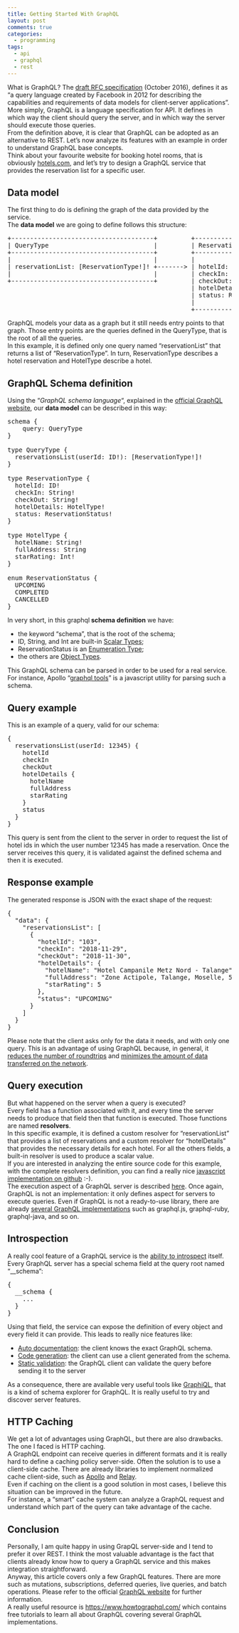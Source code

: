 ```yaml
---
title: Getting Started With GraphQL
layout: post
comments: true
categories:
  - programming
tags:
  - api
  - graphql
  - rest
---
```

<div>
  What is GraphQL? The <a href="http://facebook.github.io/graphql/October2016/">draft RFC specification</a> (October 2016), defines it as &#8220;a query language created by Facebook in 2012 for describing the capabilities and requirements of data models for client‐server applications&#8221;. More simply, GraphQL is a language specification for API. It defines in which way the client should query the server, and in which way the server should execute those queries.
</div>

<div>
  <!--more-->
</div>

<div>
</div>

<div>
  From the definition above, it is clear that GraphQL can be adopted as an alternative to REST. Let&#8217;s now analyze its features with an example in order to understand GraphQL base concepts.<br /> Think about your favourite website for booking hotel rooms, that is obviously <a href="https://www.hotels.com/">hotels.com</a>, and let&#8217;s try to design a GraphQL service that provides the reservation list for a specific user.
</div>

## Data model

<div>
  The first thing to do is defining the graph of the data provided by the service.
</div>

<div>
  The <strong>data model</strong> we are going to define follows this structure:
</div>

<div>
  <pre class="striped:false nums:false lang:default highlight:0 decode:true">+--------------------------------------+         +----------------------------+         +---------------------+
| QueryType                            |         | ReservationType            |         | HotelType           |
+--------------------------------------+         +----------------------------+         +---------------------+
|                                      |         |                            |         |                     |
| reservationList: [ReservationType!]! +-------&gt; | hotelId: ID!               |         | hotelName: String!  |
|                                      |         | checkIn: String!           |         | fullAddress: String |
+--------------------------------------+         | checkOut: String!          |         | starRating: Int!    |
                                                 | hotelDetails: HotelType!   +-------&gt; |                     |
                                                 | status: ReservationStatus! |         +---------------------+
                                                 |                            |
                                                 +----------------------------+</pre>

  <p>
    GraphQL models your data as a graph but it still needs entry points to that graph. Those entry points are the queries defined in the QueryType, that is the root of all the queries.<br /> In this example, it is defined only one query named &#8220;reservationList&#8221; that returns a list of &#8220;ReservationType&#8221;. In turn, ReservationType describes a hotel reservation and HotelType describe a hotel.
  </p>

  <h2>
    GraphQL Schema definition
  </h2>

  <p>
    Using the &#8220;<em>GraphQL schema language</em>&#8220;, explained in the <a href="http://graphql.org/learn/schema/">official GraphQL website</a>, our <strong>data model</strong> can be described in this way:
  </p>
</div>

<div>
  <pre class="lang:default highlight:0 decode:true">schema {
    query: QueryType
}
 
type QueryType {
  reservationsList(userId: ID!): [ReservationType!]!
}
 
type ReservationType {
  hotelId: ID!
  checkIn: String!
  checkOut: String!
  hotelDetails: HotelType!
  status: ReservationStatus!
}
 
type HotelType {
  hotelName: String!
  fullAddress: String
  starRating: Int!
}
 
enum ReservationStatus {
  UPCOMING
  COMPLETED
  CANCELLED
}</pre>

  <p>
    In very short, in this graphql<strong> schema definition</strong> we have:
  </p>
</div>

<div>
  <ul>
    <li>
      the keyword &#8220;schema&#8221;, that is the root of the schema;
    </li>
    <li>
      ID, String, and Int are built-in <a href="http://graphql.org/learn/schema/#scalar-types">Scalar Types</a>;
    </li>
    <li>
      ReservationStatus is an <a href="http://graphql.org/learn/schema/#enumeration-types">Enumeration Type</a>;
    </li>
    <li>
      the others are <a href="http://graphql.org/learn/schema/#object-types-and-fields">Object Types</a>.
    </li>
  </ul>
</div>

<div>
  This GraphQL schema can be parsed in order to be used for a real service. For instance, Apollo &#8220;<a href="https://github.com/apollographql/graphql-tools">graphql tools</a>&#8221; is a javascript utility for parsing such a schema.
</div>

## Query example

<div>
  This is an example of a query, valid for our schema:
</div>

<div>
  <pre class="lang:default highlight:0 decode:true">{
  reservationsList(userId: 12345) {
    hotelId
    checkIn
    checkOut
    hotelDetails {
      hotelName
      fullAddress
      starRating
    }
    status
  }
}</pre>

  <p>
    This query is sent from the client to the server in order to request the list of hotel ids in which the user number 12345 has made a reservation. Once the server receives this query, it is validated against the defined schema and then it is executed.
  </p>

  <h2>
    Response example
  </h2>

  <p>
    The generated response is JSON with the exact shape of the request:
  </p>
</div>

<div>
  <pre class="lang:default decode:true">{
  "data": {
    "reservationsList": [
      {
        "hotelId": "103",
        "checkIn": "2018-11-29",
        "checkOut": "2018-11-30",
        "hotelDetails": {
          "hotelName": "Hotel Campanile Metz Nord - Talange",
          "fullAddress": "Zone Actipole, Talange, Moselle, 57525, France",
          "starRating": 5
        },
        "status": "UPCOMING"
      }
    ]
  }
}</pre>
</div>

<div>
  Please note that the client asks only for the data it needs, and with only one query. This is an advantage of using GraphQL because, in general, it <span style="text-decoration: underline;">reduces the number of roundtrips</span> and <span style="text-decoration: underline;">minimizes the amount of data transferred on the network</span>.
</div>

## Query execution

<div>
  But what happened on the server when a query is executed?
</div>

<div>
  Every field has a function associated with it, and every time the server needs to produce that field then that function is executed. Those functions are named <strong>resolvers</strong>.
</div>

<div>
  In this specific example, it is defined a custom resolver for &#8220;reservationList&#8221; that provides a list of reservations and a custom resolver for &#8220;hotelDetails&#8221; that provides the necessary details for each hotel. For all the others fields, a built-in resolver is used to produce a scalar value.
</div>

<div>
  If you are interested in analyzing the entire source code for this example, with the complete resolvers definition, you can find a really nice <a href="https://github.com/fsferrara/from-rest-to-graphql-meetup">javascript implementation on github</a> :-).
</div>

<div>
</div>

<div>
  The execution aspect of a GraphQL server is described <a href="http://graphql.org/learn/execution/">here</a>. Once again, GraphQL is not an implementation: it only defines aspect for servers to execute queries. Even if GraphQL is not a ready-to-use library, there are already <a href="http://graphql.org/code/">several GraphQL implementations</a> such as graphql.js, graphql-ruby, graphql-java, and so on.
</div>

## Introspection

<div>
  A really cool feature of a GraphQL service is the <a href="http://graphql.org/learn/introspection/">ability to introspect</a> itself. Every GraphQL server has a special schema field at the query root named &#8220;__schema&#8221;:
</div>

<div>
  <pre class="lang:default decode:true">{
  __schema {
    ...
  }
}</pre>

  <p>
    Using that field, the service can expose the definition of every object and every field it can provide. This leads to really nice features like:
  </p>
</div>

  * <span style="text-decoration: underline;">Auto documentation</span>: the client knows the exact GraphQL schema.
  * <span style="text-decoration: underline;">Code generation</span>: the client can use a client generated from the schema.
  * <span style="text-decoration: underline;">Static validation</span>: the GraphQL client can validate the query before sending it to the server

<div>
  As a consequence, there are available very useful tools like <a href="https://github.com/graphql/graphiql">GraphiQL</a>, that is a kind of schema explorer for GraphQL. It is really useful to try and discover server features.
</div>

## HTTP Caching

<div>
  We get a lot of advantages using GraphQL, but there are also drawbacks. The one I faced is HTTP caching.
</div>

<div>
  A GraphQL endpoint can receive queries in different formats and it is really hard to define a caching policy server-side. Often the solution is to use a client-side cache. There are already libraries to implement normalized cache client-side, such as <a href="https://www.apollographql.com/">Apollo</a> and <a href="http://facebook.github.io/relay/">Relay</a>.
</div>

<div>
  Even if caching on the client is a good solution in most cases, I believe this situation can be improved in the future.
</div>

<div>
  For instance, a &#8220;smart&#8221; cache system can analyze a GraphQL request and understand which part of the query can take advantage of the cache.
</div>

## Conclusion

<div>
  Personally, I am quite happy in using GrapQL server-side and I tend to prefer it over REST. I think the most valuable advantage is the fact that clients already know how to query a GraphQL service and this makes integration straightforward.
</div>

<div>
  Anyway, this article covers only a few GraphQL features. There are more such as mutations, subscriptions, deferred queries, live queries, and batch operations. Please refer to the official <a href="http://graphql.org/">GraphQL website</a> for further information.
</div>

<div>
  A really useful resource is <a href="https://www.howtographql.com/">https://www.howtographql.com/</a> which contains free tutorials to learn all about GraphQL covering several GraphQL implementations.
</div>
